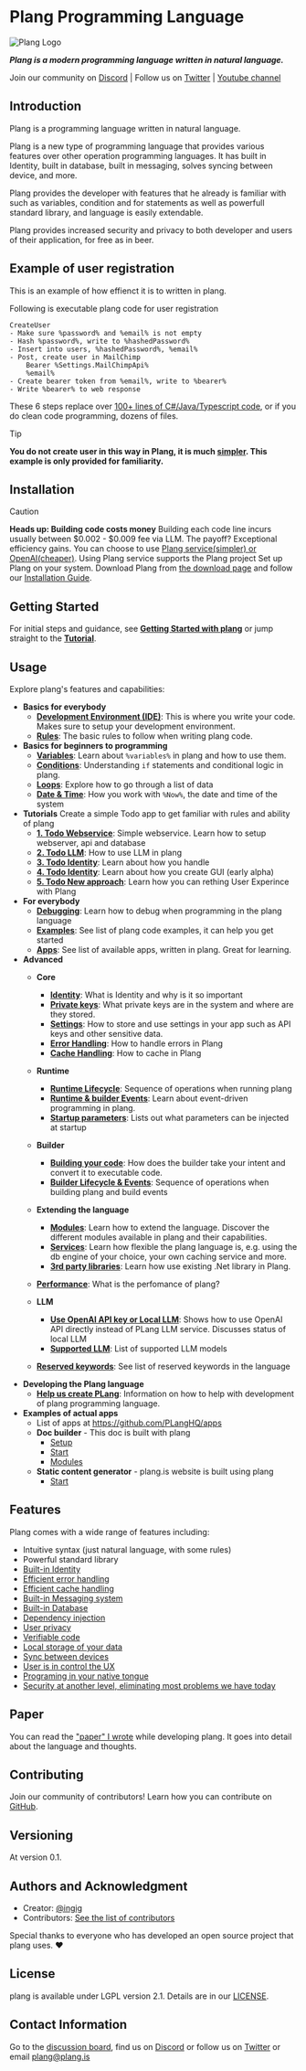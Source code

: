 ﻿


# Plang Programming Language

![Plang Logo](https://plang.is/android-chrome-192x192.png)

***Plang is a modern programming language written in natural language.***

Join our community on [Discord](https://discord.gg/A8kYUymsDD) | Follow us on [Twitter](https://twitter.com/planghq) | [Youtube channel](https://www.youtube.com/@plangHQ)


## Introduction

Plang is a programming language written in natural language.

Plang is a new type of programming language that provides various features over other operation programming languages. It has built in Identity, built in database, built in messaging, solves syncing between device, and more. 

Plang provides the developer with features that he already is familiar with such as variables, condition and for statements as well as powerfull standard library, and language is easily extendable.

Plang provides increased security and privacy to both developer and users of their application, for free as in beer.

## Example of user registration

This is an example of how effienct it is to written in plang. 

Following is executable plang code for user registration

```plang
CreateUser
- Make sure %password% and %email% is not empty
- Hash %password%, write to %hashedPassword%
- Insert into users, %hashedPassword%, %email%
- Post, create user in MailChimp
    Bearer %Settings.MailChimpApi%
    %email%
- Create bearer token from %email%, write to %bearer%
- Write %bearer% to web response
```

These 6 steps replace over [100+ lines of C#/Java/Typescript code](https://gist.github.com/ingig/491ac9b13d65f40cc24ee5aed0408be3), or if you do clean code programming, dozens of files.

> [!TIP]
> **You do not create user in this way in Plang, it is much [simpler](https://github.com/PLangHQ/plang/blob/main/Documentation/Identity.md#examples). This example is only provided for familiarity.**

## Installation

> [!CAUTION]
> **Heads up: Building code costs money**
> Building each code line incurs usually between $0.002 - $0.009 fee via LLM. The payoff? Exceptional efficiency gains. You can choose to use [Plang service(simpler) or OpenAI(cheaper)](https://github.com/PLangHQ/plang/blob/main/Documentation/PlangOrOpenAI.md). Using Plang service supports the Plang project
Set up Plang on your system. Download Plang from [the download page](https://github.com/PLangHQ/plang/releases) and follow our [Installation Guide](https://github.com/PLangHQ/plang/blob/main/Documentation/Install.md).

## Getting Started

For initial steps and guidance, see **[Getting Started with plang](https://github.com/PLangHQ/plang/blob/main/Documentation/GetStarted.md)** or jump straight to the **[Tutorial](https://github.com/PLangHQ/plang/blob/main/Documentation/Todo_webservice.md)**.

## Usage

Explore plang's features and capabilities:

- **Basics for everybody**
    - **[Development Environment (IDE)](https://github.com/PLangHQ/plang/blob/main/Documentation/IDE.md)**: This is where you write your code. Makes sure to setup your development environment.
    - **[Rules](https://github.com/PLangHQ/plang/blob/main/Documentation/Rules.md)**: The basic rules to follow when writing plang code.
- **Basics for beginners to programming**
    - **[Variables](https://github.com/PLangHQ/plang/blob/main/Documentation/Variables.md)**: Learn about `%variables%` in plang and how to use them.
    - **[Conditions](https://github.com/PLangHQ/plang/blob/main/Documentation/Conditions.md)**: Understanding `if` statements and conditional logic in plang.
    - **[Loops](https://github.com/PLangHQ/plang/blob/main/Documentation/Loop.md)**: Explore how to go through a list of data
    - **[Date & Time](https://github.com/PLangHQ/plang/blob/main/Documentation/Time.md)**: How you work with `%Now%`, the date and time of the system
- **Tutorials**
    Create a simple Todo app to get familiar with rules and ability of plang
    - **[1. Todo Webservice](https://github.com/PLangHQ/plang/blob/main/Documentation/Todo_webservice.md)**: Simple webservice. Learn how to setup webserver, api and database
    - **[2. Todo LLM](https://github.com/PLangHQ/plang/blob/main/Documentation/Todo_Llm.md)**: How to use LLM in plang
    - **[3. Todo Identity](https://github.com/PLangHQ/plang/blob/main/Documentation/Todo_Identity.md)**: Learn about how you handle 
    - **[4. Todo Identity](https://github.com/PLangHQ/plang/blob/main/Documentation/Todo_UI.md)**: Learn about how you create GUI (early alpha)
    - **[5. Todo New approach](https://github.com/PLangHQ/plang/blob/main/Documentation/todo_new_approch.md)**: Learn how you can rething User Experince with Plang    
- **For everybody**
    - **[Debugging](https://github.com/PLangHQ/plang/blob/main/Documentation/Debug.md)**: Learn how to debug when programming in the plang language
    - **[Examples](https://github.com/PLangHQ/plang/tree/main/Tests)**: See list of plang code examples, it can help you get started    
    - **[Apps](https://github.com/PLangHQ/apps/)**: See list of available apps, written in plang. Great for learning.
- **Advanced**
    - **Core**
        - **[Identity](https://github.com/PLangHQ/plang/blob/main/Documentation/Identity.md)**: What is Identity and why is it so important
        - **[Private keys](https://github.com/PLangHQ/plang/blob/main/Documentation/PrivateKeys.md)**: What private keys are in the system and where are they stored.
        - **[Settings](https://github.com/PLangHQ/plang/blob/main/Documentation/Settings.md)**: How to store and use settings in your app such as API keys and other sensitive data.
        - **[Error Handling](https://github.com/PLangHQ/plang/blob/main/Documentation/ErrorHandler.md)**: How to handle errors in Plang
        - **[Cache Handling](https://github.com/PLangHQ/plang/blob/main/Documentation/CachingHandler.md)**: How to cache in Plang
    - **Runtime**
        - **[Runtime Lifecycle](https://github.com/PLangHQ/plang/blob/main/Documentation/RuntimeLifecycle.md)**: Sequence of operations when running plang
        - **[Runtime & builder Events](https://github.com/PLangHQ/plang/blob/main/Documentation/Events.md)**: Learn about event-driven programming in plang.    
        - **[Startup parameters](https://github.com/PLangHQ/plang/blob/main/Documentation/StartupParameters.md)**: Lists out what parameters can be injected at startup
    - **Builder**
        - **[Building your code](https://github.com/PLangHQ/plang/blob/main/Documentation/Builder.md)**: How does the builder take your intent and convert it to executable code.
        - **[Builder Lifecycle & Events](https://github.com/PLangHQ/plang/blob/main/Documentation/BuilderLifecycle.md)**: Sequence of operations when building plang and build events
    - **Extending the language**
        - **[Modules](https://github.com/PLangHQ/plang/blob/main/Documentation/modules/README.md)**: Learn how to extend the language. Discover the different modules available in plang and their capabilities. 
        - **[Services](https://github.com/PLangHQ/plang/blob/main/Documentation/Services.md)**: Learn how flexible the plang language is, e.g. using the db engine of your choice, your own caching service and more.
        - **[3rd party libraries](https://github.com/PLangHQ/plang/blob/main/Documentation/3rdPartyLibrary.md.md)**: Learn how use existing .Net library in Plang.
    - **[Performance](https://github.com/PLangHQ/plang/blob/main/Documentation/Performance.md)**: What is the perfomance of plang? 
    - **LLM**
        - **[Use OpenAI API key or Local LLM](https://github.com/PLangHQ/plang/blob/main/Documentation/PlangOrOpenAI.md)**: Shows how to use OpenAI API directly instead of PLang LLM service. Discusses status of local LLM
        - **[Supported LLM](https://github.com/PLangHQ/plang/blob/main/Documentation/SupportedAI.md)**: List of supported LLM models

    
    - **[Reserved keywords](https://github.com/PLangHQ/plang/blob/main/PLang/Utils/ReservedKeywords.cs)**: See list of reserved keywords in the language
- **Developing the Plang language**
    - **[Help us create PLang](https://github.com/PLangHQ/plang/blob/main/Documentation/PLangDevelopment.md)**: Information on how to help with development of plang programming language.
- **Examples of actual apps**
    - List of apps at https://github.com/PLangHQ/apps
    - **Doc builder** - This doc is built with plang
        - [Setup](https://github.com/PLangHQ/plang/blob/main/Documentation/Setup.goal)
        - [Start](https://github.com/PLangHQ/plang/blob/main/Documentation/Start.goal)
        - [Modules](https://github.com/PLangHQ/plang/blob/main/Documentation/Modules.goal)
    - **Static content generator** - plang.is website is built using plang
        - [Start](https://github.com/PLangHQ/plang.is/blob/main/Start.goal)

## Features

Plang comes with a wide range of features including:

- Intuitive syntax (just natural language, with some rules)
- Powerful standard library
- [Built-in Identity](Identity.md)
- [Efficient error handling](https://github.com/PLangHQ/plang/blob/main/Documentation/modules/plang.Modules.FileModule.md#caching-retries-error-handling--run-and-forget)
- [Efficient cache handling](https://github.com/PLangHQ/plang/blob/main/Documentation/modules/plang.Modules.CachingModule.md#caching)
- [Built-in Messaging system](https://github.com/PLangHQ/plang/blob/main/Documentation/paper/README.md#messages)
- [Built-in Database](https://github.com/PLangHQ/plang/blob/main/Documentation/paper/README.md#dbmodule)
- [Dependency injection](Services.md)
- [User privacy](https://github.com/PLangHQ/plang/blob/main/Documentation/paper/README.md#security--privacy)
- [Verifiable code](https://github.com/PLangHQ/plang/blob/main/Documentation/paper/README.md#verifiable-code---possible)
- [Local storage of your data](https://github.com/PLangHQ/plang/blob/main/Documentation/paper/README.md#event-sourcing)
- [Sync between devices](https://github.com/PLangHQ/plang/blob/main/Documentation/paper/README.md#event-sourcing)
- [User is in control the UX](https://github.com/PLangHQ/plang/blob/main/Documentation/paper/README.md#user-interface)
- [Programing in your native tongue](https://github.com/PLangHQ/plang/blob/main/Documentation/paper/README.md#natural-language-neutral)
- [Security at another level, eliminating most problems we have today](https://github.com/PLangHQ/documentation/tree/main/blob/main/Security.md)

## Paper

You can read the ["paper" I wrote](https://github.com/PLangHQ/plang/blob/main/Documentation/paper/README.md) while developing plang. 
It goes into detail about the language and thoughts.

## Contributing

Join our community of contributors! Learn how you can contribute on [GitHub](https://github.com/PLangHQ).

## Versioning

At version 0.1. 

## Authors and Acknowledgment

- Creator: [@ingig](https://twitter.com/ingig)
- Contributors: [See the list of contributors](https://github.com/PLangHQ/plang/blob/main/Documentation/contributors.md)

Special thanks to everyone who has developed an open source project that plang uses. ❤️

## License

plang is available under LGPL version 2.1. Details are in our [LICENSE](https://github.com/PLangHQ/LICENSE).

## Contact Information

Go to the [discussion board](https://github.com/orgs/PLangHQ/discussions), 
find us on [Discord](https://discord.gg/A8kYUymsDD)
or follow us on [Twitter](https://twitter.com/planghq)
or email [plang@plang.is](mailto:plang@plang.is)



